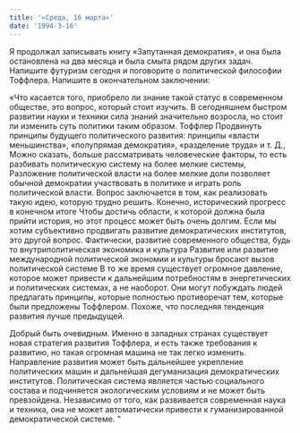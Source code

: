 ```yaml
---
title: '«Среда, 16 марта»'
date: '1994-3-16'
---
```


Я продолжал записывать книгу «Запутанная демократия», и она была остановлена ​​на два месяца и была смыта рядом других задач. Напишите футуризм сегодня и поговорите о политической философии Тоффлера. Напишите в окончательном заключении:

«Что касается того, приобрело ли знание такой статус в современном обществе, это вопрос, который стоит изучить. В сегодняшнем быстром развитии науки и техники сила знаний значительно возросла, но стоит ли изменить суть политики таким образом. Тоффлер Продвинуть принципы будущего политического развития: принципы «власти меньшинства», «полупрямая демократия», «разделение труда» и т. Д., Можно сказать, больше рассматривать человеческие факторы, то есть разбивать политическую систему на более мелкие системы, Разложение политической власти на более мелкие доли позволяет обычной демократии участвовать в политике и играть роль политической власти. Вопрос заключается в том, как реализовать такую ​​идею, которую трудно решить. Конечно, исторический прогресс в конечном итоге Чтобы достичь области, к которой должна была прийти история, но этот процесс может быть очень долгим. Если мы хотим субъективно продвигать развитие демократических институтов, это другой вопрос. Фактически, развитие современного общества, будь то внутриполитическая экономика и культура Развитие или развитие международной политической экономии и культуры бросают вызов политической системе В то же время существует огромное давление, которое может привести к дальнейшим потребностям в энергетических и политических системах, а не наоборот. Они могут побуждать людей предлагать принципы, которые полностью противоречат тем, которые были предложены Тоффлером. Похоже, что последняя тенденция развития лучше предыдущей.

Добрый быть очевидным. Именно в западных странах существует новая стратегия развития Тоффлера, и есть также требования к развитию, но такая огромная машина не так легко изменить. Направление развития может быть дальнейшее укрепление политических машин и дальнейшая дегуманизация демократических институтов. Политическая система является частью социального состава и подчиняется экологическим условиям и не может быть превзойдена. Независимо от того, как развивается современная наука и техника, она не может автоматически привести к гуманизированной демократической системе. "

